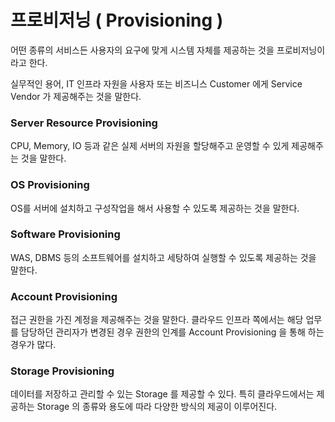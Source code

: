 # 프로비저닝 ( Provisioning )

어떤 종류의 서비스든 사용자의 요구에 맞게 시스템 자체를 제공하는 것을 프로비저닝이라고 한다.   

실무적인 용어, IT 인프라 자원을 사용자 또는 비즈니스 Customer 에게 Service Vendor 가 제공해주는 것을 말한다.  

### Server Resource Provisioning 

CPU, Memory, IO 등과 같은 실제 서버의 자원을 할당해주고 운영할 수 있게 제공해주는 것을 말한다. 

### OS Provisioning 

OS를 서버에 설치하고 구성작업을 해서 사용할 수 있도록 제공하는 것을 말한다. 

### Software Provisioning 

WAS, DBMS 등의 소프트웨어를 설치하고 세탕하여 실행할 수 있도록 제공하는 것을 말한다. 

### Account Provisioning 

접근 권한을 가진 계정을 제공해주는 것을 말한다. 클라우드 인프라 쪽에서는 해당 업무를 담당하던 관리자가 변경된 경우 권한의 인계를 Account Provisioning 을 통해 하는 경우가 많다. 

### Storage Provisioning 

데이터를 저장하고 관리할 수 있는 Storage 를 제공할 수 있다. 특히 클라우드에서는 제공하는 Storage 의 종류와 용도에 따라 다양한 방식의 제공이 이루어진다. 